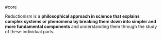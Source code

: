 #core

Reductionism is a **philosophical approach in science that explains complex systems or phenomena by breaking them down into simpler and more fundamental components** and understanding them through the study of these individual parts.
